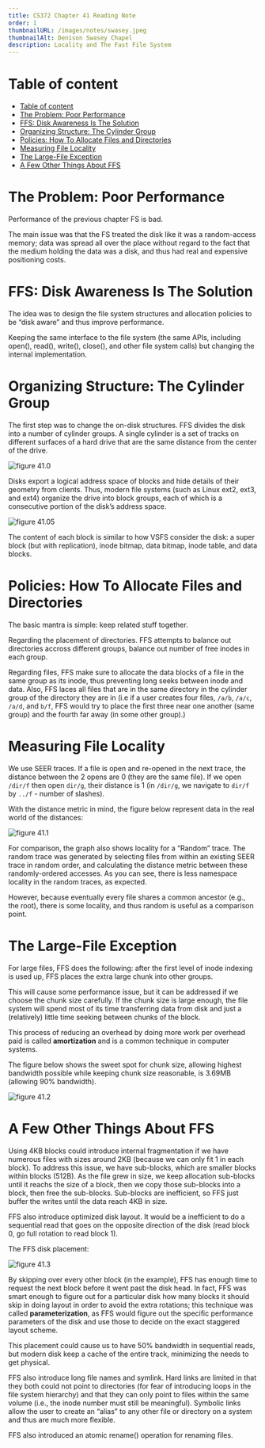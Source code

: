 ```yaml
---
title: CS372 Chapter 41 Reading Note
order: 1
thumbnailURL: /images/notes/swasey.jpeg
thumbnailAlt: Denison Swasey Chapel
description: Locality and The Fast File System
---
```


# Table of content

- [Table of content](#table-of-content)
- [The Problem: Poor Performance](#the-problem-poor-performance)
- [FFS: Disk Awareness Is The Solution](#ffs-disk-awareness-is-the-solution)
- [Organizing Structure: The Cylinder Group](#organizing-structure-the-cylinder-group)
- [Policies: How To Allocate Files and Directories](#policies-how-to-allocate-files-and-directories)
- [Measuring File Locality](#measuring-file-locality)
- [The Large-File Exception](#the-large-file-exception)
- [A Few Other Things About FFS](#a-few-other-things-about-ffs)

# The Problem: Poor Performance

Performance of the previous chapter FS is bad.

The main issue was that the FS treated the disk like it was a random-access memory; data was spread all over the place without regard to the fact that the medium holding the data was a disk, and thus had real and expensive positioning costs.

# FFS: Disk Awareness Is The Solution

The idea was to design the file system structures and allocation policies to be “disk aware” and thus improve performance.

Keeping the same interface to the file system (the same APIs, including open(), read(), write(), close(), and other file system calls) but changing the internal implementation.

# Organizing Structure: The Cylinder Group

The first step was to change the on-disk structures. FFS divides the disk into a number of cylinder groups. A single cylinder is a set of tracks on different surfaces of a hard drive that are the same distance from the center of the drive.

![figure 41.0](https://i.ibb.co/t2JCrCm/41-0.png)

Disks export a logical address space of blocks and hide details of their geometry from clients. Thus, modern file systems (such as Linux ext2, ext3, and ext4) organize the drive into block groups, each of which is a consecutive portion of the disk’s address space.

![figure 41.05](https://i.ibb.co/D44Vw1j/41-05.png)

The content of each block is similar to how VSFS consider the disk: a super block (but with replication), inode bitmap, data bitmap, inode table, and data blocks.

# Policies: How To Allocate Files and Directories

The basic mantra is simple: keep related stuff together.

Regarding the placement of directories. FFS attempts to balance out directories accross different groups, balance out number of free inodes in each group.

Regarding files, FFS make sure to allocate the data blocks of a file in the same group as its inode, thus preventing long seeks between inode and data. Also, FFS laces all files that are in the same directory in the cylinder group of the directory they are in (i.e if a user creates four files, `/a/b`, `/a/c`, `/a/d`, and `b/f`, FFS would try to place the first three near one another (same group) and the fourth far away (in some other group).)

# Measuring File Locality

We use SEER traces. If a file is open and re-opened in the next trace, the distance between the 2 opens are 0 (they are the same file). If we open `/dir/f` then open `dir/g`, their distance is 1 (in `/dir/g`, we navigate to `dir/f` by `../f` - number of slashes).

With the distance metric in mind, the figure below represent data in the real world of the distances:

![figure 41.1](https://i.ibb.co/vD7VXxJ/41-1.png)

For comparison, the graph also shows locality for a “Random” trace. The random trace was generated by selecting files from within an existing SEER trace in random order, and calculating the distance metric between these randomly-ordered accesses. As you can see, there is less namespace locality in the random traces, as expected.

However, because eventually every file shares a common ancestor (e.g., the root), there is some locality, and thus random is useful as a comparison point.

# The Large-File Exception

For large files, FFS does the following: after the first level of inode indexing is used up, FFS places the extra large chunk into other groups.

This will cause some performance issue, but it can be addressed if we choose the chunk size carefully. If the chunk size is large enough, the file system will spend most of its time transferring data from disk and just a (relatively) little time seeking between chunks of the block.

This process of reducing an overhead by doing more work per overhead paid is called **amortization** and is a common technique in computer systems.

The figure below shows the sweet spot for chunk size, allowing highest bandwidth possible while keeping chunk size reasonable, is 3.69MB (allowing 90% bandwidth).

![figure 41.2](https://i.ibb.co/kmRJdk4/40-2.png)

# A Few Other Things About FFS

Using 4KB blocks could introduce internal fragmentation if we have numerous files with sizes around 2KB (because we can only fit 1 in each block). To address this issue, we have sub-blocks, which are smaller blocks within blocks (512B). As the file grew in size, we keep allocation sub-blocks until it reachs the size of a block, then we copy those sub-blocks into a block, then free the sub-blocks. Sub-blocks are inefficient, so FFS just buffer the writes until the data reach 4KB in size.

FFS also introduce optimized disk layout. It would be a inefficient to do a sequential read that goes on the opposite direction of the disk (read block 0, go full rotation to read block 1).

The FFS disk placement:

![figure 41.3](https://i.ibb.co/NrKFYmg/41-3.png)

By skipping over every other block (in the example), FFS has enough time to request the next block before it went past the disk head. In fact, FFS was smart enough to figure out for a particular disk how many blocks it should skip in doing layout in order to avoid the extra rotations; this technique was called **parameterization**, as FFS would figure out the specific performance parameters of the disk and use those to decide on the exact staggered layout scheme.

This placement could cause us to have 50% bandwidth in sequential reads, but modern disk keep a cache of the entire track, minimizing the needs to get physical.

FFS also introduce long file names and symlink. Hard links are limited in that they both could not point to directories (for fear of introducing loops in the file system hierarchy) and that they can only point to files within the same volume (i.e., the inode number must still be meaningful). Symbolic links allow the user to create an “alias” to any other file or directory on a system and thus are much more flexible.

FFS also introduced an atomic rename() operation for renaming files.
